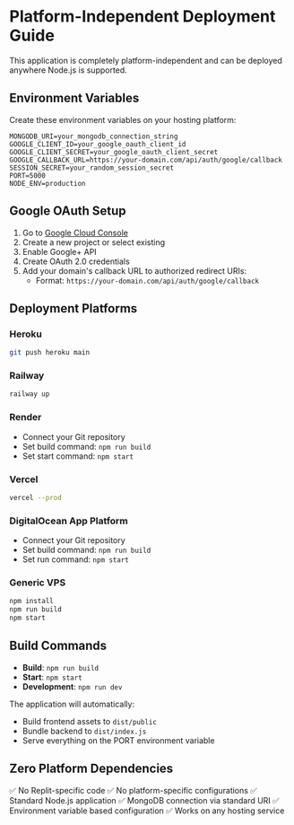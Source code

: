 # Platform-Independent Deployment Guide

This application is completely platform-independent and can be deployed anywhere Node.js is supported.

## Environment Variables

Create these environment variables on your hosting platform:

```env
MONGODB_URI=your_mongodb_connection_string
GOOGLE_CLIENT_ID=your_google_oauth_client_id
GOOGLE_CLIENT_SECRET=your_google_oauth_client_secret
GOOGLE_CALLBACK_URL=https://your-domain.com/api/auth/google/callback
SESSION_SECRET=your_random_session_secret
PORT=5000
NODE_ENV=production
```

## Google OAuth Setup

1. Go to [Google Cloud Console](https://console.cloud.google.com/)
2. Create a new project or select existing
3. Enable Google+ API
4. Create OAuth 2.0 credentials
5. Add your domain's callback URL to authorized redirect URIs:
   - Format: `https://your-domain.com/api/auth/google/callback`

## Deployment Platforms

### Heroku
```bash
git push heroku main
```

### Railway
```bash
railway up
```

### Render
- Connect your Git repository
- Set build command: `npm run build`
- Set start command: `npm start`

### Vercel
```bash
vercel --prod
```

### DigitalOcean App Platform
- Connect your Git repository
- Set build command: `npm run build`
- Set run command: `npm start`

### Generic VPS
```bash
npm install
npm run build
npm start
```

## Build Commands

- **Build**: `npm run build`
- **Start**: `npm start`
- **Development**: `npm run dev`

The application will automatically:
- Build frontend assets to `dist/public`
- Bundle backend to `dist/index.js`
- Serve everything on the PORT environment variable

## Zero Platform Dependencies

✅ No Replit-specific code
✅ No platform-specific configurations
✅ Standard Node.js application
✅ MongoDB connection via standard URI
✅ Environment variable based configuration
✅ Works on any hosting service